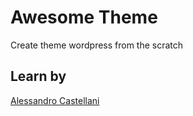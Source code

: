 # Awesome Theme

Create theme wordpress from the scratch

## Learn by

[Alessandro Castellani](https://www.youtube.com/playlist?list=PLriKzYyLb28nUFbe0Y9d-19uVkOnhYxFE)